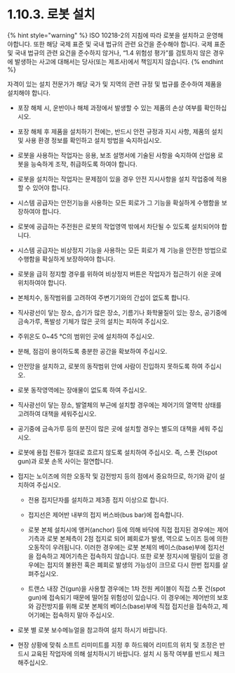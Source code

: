 ﻿# 1.10.3. 로봇 설치

{% hint style="warning" %}
ISO 10218-2의 지침에 따라 로봇을 설치하고 운영해야합니다. 또한 해당 국제 표준 및 국내 법규의 관련 요건을 준수해야 합니다. 
국제 표준 및 국내 법규의 관련 요건을 준수하지 않거나, “1.4 위험성 평가”를 검토하지 않은 경우에 발생하는 사고에 대해서는 당사(또는 제조사)에서 책임지지 않습니다.
{% endhint %}

자격이 있는 설치 전문가가 해당 국가 및 지역의 관련 규정 및 법규를 준수하여 제품을 설치해야 합니다.

* 포장 해체 시, 운반이나 해체 과정에서 발생할 수 있는 제품의 손상 여부를 확인하십시오.

* 포장 해체 후 제품을 설치하기 전에는, 반드시 안전 규정과 지시 사항, 제품의 설치 및 사용 환경 정보를 확인하고 설치 방법을 숙지하십시오. 

* 로봇을 사용하는 작업자는 응용, 보조 설명서에 기술된 사항을 숙지하여 산업용 로봇을 능숙하게 조작, 취급하도록 하여야 합니다.

* 로봇을 설치하는 작업자는 문제점이 있을 경우 안전 지시사항을 설치 작업중에 적용할 수 있어야 합니다.

* 시스템 공급자는 안전기능을 사용하는 모든 회로가 그 기능을 확실하게 수행함을 보장하여야 합니다.

* 로봇에 공급하는 주전원은 로봇의 작업영역 밖에서 차단될 수 있도록 설치되어야 합니다.

* 시스템 공급자는 비상정지 기능을 사용하는 모든 회로가 제 기능을 안전한 방법으로 수행함을 확실하게 보장하여야 합니다.

* 로봇을 급히 정지할 경우를 위하여 비상정지 버튼은 작업자가 접근하기 쉬운 곳에 위치하여야 합니다.

* 본체치수, 동작범위를 고려하여 주변기기와의 간섭이 없도록 합니다.

* 직사광선이 닿는 장소, 습기가 많은 장소, 기름기나 화학물질이 있는 장소, 공기중에 금속가루, 폭발성 기체가 많은 곳의 설치는 피하여 주십시오.

* 주위온도 0~45 ℃의 범위인 곳에 설치하여 주십시오.

* 분해, 점검이 용이하도록 충분한 공간을 확보하여 주십시오.

* 안전망을 설치하고, 로봇의 동작범위 안에 사람이 진입하지 못하도록 하여 주십시오.

* 로봇 동작영역에는 장애물이 없도록 하여 주십시오.

* 직사광선이 닿는 장소, 발열체의 부근에 설치할 경우에는 제어기의 열역학 상태를 고려하여 대책을 세워주십시오.

* 공기중에 금속가루 등의 분진이 많은 곳에 설치할 경우는 별도의 대책을 세워 주십시오.

* 로봇에 용접 전류가 절대로 흐르지 않도록 설치하여 주십시오. 즉, 스폿 건(spot gun)과 로봇 손목 사이는 절연합니다.

* 접지는 노이즈에 의한 오동작 및 감전방지 등의 점에서 중요하므로, 하기와 같이 설치하여 주십시오.
  - 전용 접지단자를 설치하고 제3종 접지 이상으로 합니다.

  - 접지선은 제어반 내부의 접지 버스바(bus bar)에 접속합니다.

  - 로봇 본체 설치시에 앵커(anchor) 등에 의해 바닥에 직접 접지된 경우에는 제어기측과 로봇 본체측이 2점 접지로 되어 폐회로가 발생, 역으로 노이즈 등에 의한 오동작이 우려됩니다. 이러한 경우에는 로봇 본체의 베이스(base)부에 접지선을 접속하고 제어기측은 접속하지 않습니다. 또한 로봇 정지시에 떨림이 있을 경우에는 접지의 불완전 혹은 폐회로 발생의 가능성이 크므로 다시 한번 접지를 살펴주십시오.

  - 트랜스 내장 건(gun)을 사용할 경우에는 1차 전원 케이블이 직접 스폿 건(spot gun)에 접속되기 때문에 떨어질 위험성이 있습니다. 이 경우에는 제어반의 보호와 감전방지를 위해 로봇 본체의 베이스(base)부에 직접 접지선을 접속하고, 제어기에는 접속하지 말아 주십시오.

* 로봇 별 로봇 보수메뉴얼을 참고하여 설치 하시기 바랍니다.

* 현장 상황에 맞춰 소프트 리미미트를 지정 후 하드웨어 리미트의 위치 및 조정은 반드시 교육된 작업자에 의해 설치하시기 바랍니다. 설치 시 동작 여부를 반드시 체크해주십시오.
